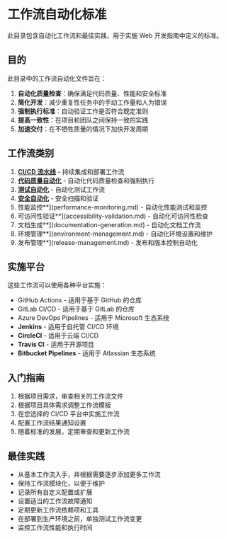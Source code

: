 # 工作流自动化标准

此目录包含自动化工作流和最佳实践，用于实施 Web 开发指南中定义的标准。

## 目的

此目录中的工作流自动化文件旨在：

1. **自动化质量检查**：确保满足代码质量、性能和安全标准
2. **简化开发**：减少重复性任务中的手动工作量和人为错误
3. **强制执行标准**：自动验证工作是否符合既定准则
4. **提高一致性**：在项目和团队之间保持一致的实践
5. **加速交付**：在不牺牲质量的情况下加快开发周期

## 工作流类别

1. [**CI/CD 流水线**](ci-cd-pipelines.md) - 持续集成和部署工作流
2. [**代码质量自动化**](code-quality-automation.md) - 自动化代码质量检查和强制执行
3. [**测试自动化**](testing-automation.md) - 自动化测试工作流
4. [**安全自动化**](security-automation.md) - 安全扫描和验证
5. 性能监控**](performance-monitoring.md) - 自动化性能测试和监控
6. 可访问性验证**](accessibility-validation.md) - 自动化可访问性检查
7. 文档生成**](documentation-generation.md) - 自动化文档工作流
8. 环境管理**](environment-management.md) - 自动化环境设置和维护
9. 发布管理**](release-management.md) - 发布和版本控制自动化

## 实施平台

这些工作流可以使用各种平台实施：

- GitHub Actions - 适用于基于 GitHub 的仓库
- GitLab CI/CD - 适用于基于 GitLab 的仓库
- Azure DevOps Pipelines - 适用于 Microsoft 生态系统
- **Jenkins** - 适用于自托管 CI/CD 环境
- **CircleCI** - 适用于云端 CI/CD
- **Travis CI** - 适用于开源项目
- **Bitbucket Pipelines** - 适用于 Atlassian 生态系统

## 入门指南

1. 根据项目需求，审查相关的工作流文件
2. 根据项目具体需求调整工作流模板
3. 在您选择的 CI/CD 平台中实施工作流
4. 配置工作流结果通知设置
5. 随着标准的发展，定期审查和更新工作流

## 最佳实践

- 从基本工作流入手，并根据需要逐步添加更多工作流
- 保持工作流模块化，以便于维护
- 记录所有自定义配置或扩展
- 设置适当的工作流故障通知
- 定期更新工作流依赖项和工具
- 在部署到生产环境之前，单独测试工作流变更
- 监控工作流性能和执行时间